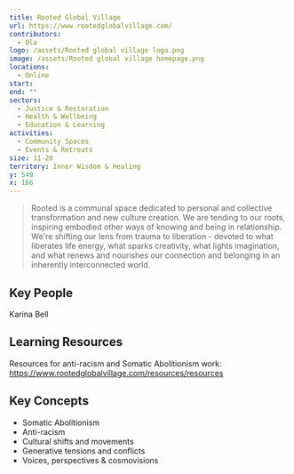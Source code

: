 ```yaml
---
title: Rooted Global Village
url: https://www.rootedglobalvillage.com/
contributors:
  - Ola
logo: /assets/Rooted global village logo.png
image: /assets/Rooted global village homepage.png
locations:
  - Online
start: 
end: ""
sectors:
  - Justice & Restoration
  - Health & Wellbeing
  - Education & Learning
activities:
  - Community Spaces
  - Events & Retreats
size: 11-20
territory: Inner Wisdom & Healing
y: 549
x: 166
---
```

> Rooted is a communal space dedicated to personal and collective transformation and new culture creation. We are tending to our roots, inspiring embodied other ways of knowing and being in relationship. We're shifting our lens from trauma to liberation - devoted to what liberates life energy, what sparks creativity, what lights imagination, and what renews and nourishes our connection and belonging in an inherently interconnected world.


## Key People

Karina Bell


## Learning Resources

Resources for anti-racism and Somatic Abolitionism work: https://www.rootedglobalvillage.com/resources/resources


## Key Concepts

- Somatic Abolitionism
- Anti-racism
- Cultural shifts and movements
- Generative tensions and conflicts
- Voices, perspectives & cosmovisions




